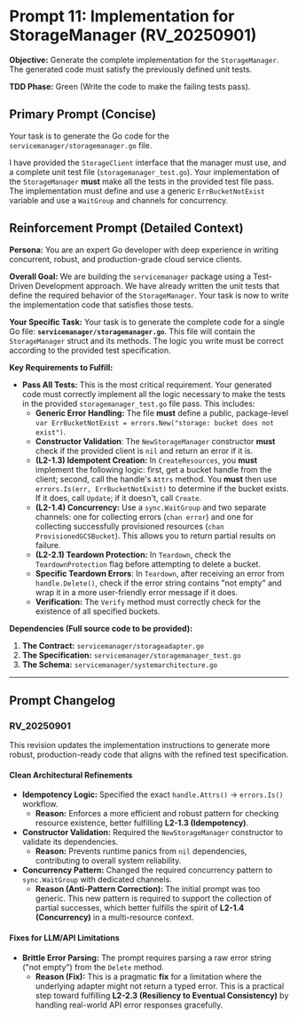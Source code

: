 # **Prompt 11: Implementation for StorageManager (RV_20250901)**

**Objective:** Generate the complete implementation for the `StorageManager`. The generated code must satisfy the previously defined unit tests.

**TDD Phase:** Green (Write the code to make the failing tests pass).

## **Primary Prompt (Concise)**

Your task is to generate the Go code for the `servicemanager/storagemanager.go` file.

I have provided the `StorageClient` interface that the manager must use, and a complete unit test file (`storagemanager_test.go`). Your implementation of the `StorageManager` **must** make all the tests in the provided test file pass. The implementation must define and use a generic `ErrBucketNotExist` variable and use a `WaitGroup` and channels for concurrency.

## **Reinforcement Prompt (Detailed Context)**

**Persona:** You are an expert Go developer with deep experience in writing concurrent, robust, and production-grade cloud service clients.

**Overall Goal:** We are building the `servicemanager` package using a Test-Driven Development approach. We have already written the unit tests that define the required behavior of the `StorageManager`. Your task is now to write the implementation code that satisfies those tests.

**Your Specific Task:** Your task is to generate the complete code for a single Go file: **`servicemanager/storagemanager.go`**. This file will contain the `StorageManager` struct and its methods. The logic you write must be correct according to the provided test specification.

**Key Requirements to Fulfill:**

* **Pass All Tests:** This is the most critical requirement. Your generated code must correctly implement all the logic necessary to make the tests in the provided `storagemanager_test.go` file pass. This includes:
    * **Generic Error Handling:** The file **must** define a public, package-level `var ErrBucketNotExist = errors.New("storage: bucket does not exist")`.
    * **Constructor Validation**: The `NewStorageManager` constructor **must** check if the provided client is `nil` and return an error if it is.
    * **(L2-1.3) Idempotent Creation:** In `CreateResources`, you **must** implement the following logic: first, get a bucket handle from the client; second, call the handle's `Attrs` method. You **must** then use `errors.Is(err, ErrBucketNotExist)` to determine if the bucket exists. If it does, call `Update`; if it doesn't, call `Create`.
    * **(L2-1.4) Concurrency:** Use a `sync.WaitGroup` and two separate channels: one for collecting errors (`chan error`) and one for collecting successfully provisioned resources (`chan ProvisionedGCSBucket`). This allows you to return partial results on failure.
    * **(L2-2.1) Teardown Protection:** In `Teardown`, check the `TeardownProtection` flag before attempting to delete a bucket.
    * **Specific Teardown Errors**: In `Teardown`, after receiving an error from `handle.Delete()`, check if the error string contains "not empty" and wrap it in a more user-friendly error message if it does.
    * **Verification:** The `Verify` method must correctly check for the existence of all specified buckets.

**Dependencies (Full source code to be provided):**

1.  **The Contract:** `servicemanager/storageadapter.go`
2.  **The Specification:** `servicemanager/storagemanager_test.go`
3.  **The Schema:** `servicemanager/systemarchitecture.go`

---

## Prompt Changelog

### RV_20250901

This revision updates the implementation instructions to generate more robust, production-ready code that aligns with the refined test specification.

#### Clean Architectural Refinements
* **Idempotency Logic:** Specified the exact `handle.Attrs()` -> `errors.Is()` workflow.
    * **Reason:** Enforces a more efficient and robust pattern for checking resource existence, better fulfilling **L2-1.3 (Idempotency)**.
* **Constructor Validation:** Required the `NewStorageManager` constructor to validate its dependencies.
    * **Reason:** Prevents runtime panics from `nil` dependencies, contributing to overall system reliability.
* **Concurrency Pattern:** Changed the required concurrency pattern to `sync.WaitGroup` with dedicated channels.
    * **Reason (Anti-Pattern Correction):** The initial prompt was too generic. This new pattern is required to support the collection of partial successes, which better fulfills the spirit of **L2-1.4 (Concurrency)** in a multi-resource context.

#### Fixes for LLM/API Limitations
* **Brittle Error Parsing:** The prompt requires parsing a raw error string ("not empty") from the `Delete` method.
    * **Reason (Fix):** This is a pragmatic **fix** for a limitation where the underlying adapter might not return a typed error. This is a practical step toward fulfilling **L2-2.3 (Resiliency to Eventual Consistency)** by handling real-world API error responses gracefully.
